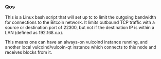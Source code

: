 ### Qos ###

This is a Linux bash script that will set up tc to limit the outgoing bandwidth for connections to the Bitcoin network. It limits outbound TCP traffic with a source or destination port of 22300, but not if the destination IP is within a LAN (defined as 192.168.x.x).

This means one can have an always-on vulcoind instance running, and another local vulcoind/vulcoin-qt instance which connects to this node and receives blocks from it.
